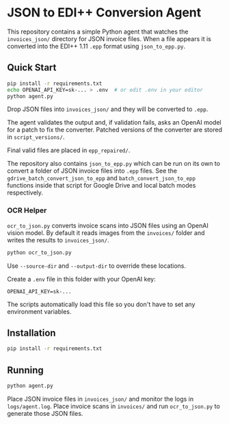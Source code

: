 # JSON to EDI++ Conversion Agent

This repository contains a simple Python agent that watches the `invoices_json/` directory
for JSON invoice files. When a file appears it is converted into the EDI++ 1.11 `.epp`
format using `json_to_epp.py`.

## Quick Start

```bash
pip install -r requirements.txt
echo OPENAI_API_KEY=sk-... > .env  # or edit .env in your editor
python agent.py
```

Drop JSON files into `invoices_json/` and they will be converted to `.epp`.

The agent validates the output and, if validation fails, asks an OpenAI model for a patch
to fix the converter. Patched versions of the converter are stored in `script_versions/`.

Final valid files are placed in `epp_repaired/`.

The repository also contains `json_to_epp.py` which can be run on its own to
convert a folder of JSON invoice files into `.epp` files.  See the
`gdrive_batch_convert_json_to_epp` and `batch_convert_json_to_epp` functions
inside that script for Google Drive and local batch modes respectively.

### OCR Helper

`ocr_to_json.py` converts invoice scans into JSON files using an OpenAI vision
model. By default it reads images from the `invoices/` folder and writes the
results to `invoices_json/`.

```bash
python ocr_to_json.py
```

Use `--source-dir` and `--output-dir` to override these locations.

Create a `.env` file in this folder with your OpenAI key:

```
OPENAI_API_KEY=sk-...
```

The scripts automatically load this file so you don't have to set any
environment variables.

## Installation

```bash
pip install -r requirements.txt
```

## Running

```bash
python agent.py
```

Place JSON invoice files in `invoices_json/` and monitor the logs in `logs/agent.log`.
Place invoice scans in `invoices/` and run `ocr_to_json.py` to generate those JSON files.

